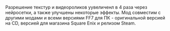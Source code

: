 Разрешение текстур и видеороликов уувеличенл в 4 раза через нейросетки, а также улучшены некоторые эффекты. Мод совместим с другими модами и всеми версиями FF7 для ПК - оригинальной версией на CD, версией для магазина Square Enix и релизом Steam.